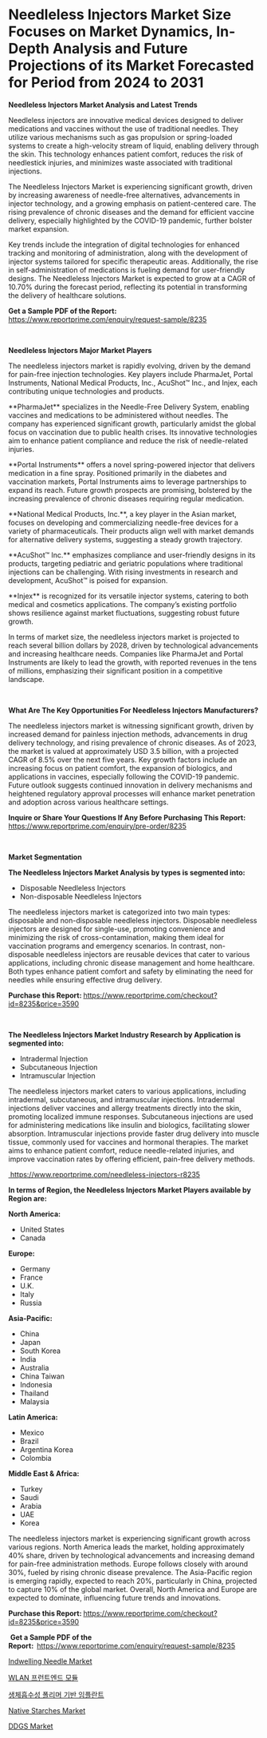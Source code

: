 <p><h1>Needleless Injectors Market Size Focuses on Market Dynamics, In-Depth Analysis and Future Projections of its Market Forecasted for Period from 2024 to 2031</h1></p><p><strong>Needleless Injectors Market Analysis and Latest Trends</strong></p>
<p><p>Needleless injectors are innovative medical devices designed to deliver medications and vaccines without the use of traditional needles. They utilize various mechanisms such as gas propulsion or spring-loaded systems to create a high-velocity stream of liquid, enabling delivery through the skin. This technology enhances patient comfort, reduces the risk of needlestick injuries, and minimizes waste associated with traditional injections.</p><p>The Needleless Injectors Market is experiencing significant growth, driven by increasing awareness of needle-free alternatives, advancements in injector technology, and a growing emphasis on patient-centered care. The rising prevalence of chronic diseases and the demand for efficient vaccine delivery, especially highlighted by the COVID-19 pandemic, further bolster market expansion. </p><p>Key trends include the integration of digital technologies for enhanced tracking and monitoring of administration, along with the development of injector systems tailored for specific therapeutic areas. Additionally, the rise in self-administration of medications is fueling demand for user-friendly designs. The Needleless Injectors Market is expected to grow at a CAGR of 10.70% during the forecast period, reflecting its potential in transforming the delivery of healthcare solutions.</p></p>
<p><strong>Get a Sample PDF of the Report:&nbsp;</strong> <a href="https://www.reportprime.com/enquiry/request-sample/8235">https://www.reportprime.com/enquiry/request-sample/8235</a></p>
<p>&nbsp;</p>
<p><strong>Needleless Injectors Major Market Players</strong></p>
<p><p>The needleless injectors market is rapidly evolving, driven by the demand for pain-free injection technologies. Key players include PharmaJet, Portal Instruments, National Medical Products, Inc., AcuShot™ Inc., and Injex, each contributing unique technologies and products.</p><p>**PharmaJet** specializes in the Needle-Free Delivery System, enabling vaccines and medications to be administered without needles. The company has experienced significant growth, particularly amidst the global focus on vaccination due to public health crises. Its innovative technologies aim to enhance patient compliance and reduce the risk of needle-related injuries.</p><p>**Portal Instruments** offers a novel spring-powered injector that delivers medication in a fine spray. Positioned primarily in the diabetes and vaccination markets, Portal Instruments aims to leverage partnerships to expand its reach. Future growth prospects are promising, bolstered by the increasing prevalence of chronic diseases requiring regular medication.</p><p>**National Medical Products, Inc.**, a key player in the Asian market, focuses on developing and commercializing needle-free devices for a variety of pharmaceuticals. Their products align well with market demands for alternative delivery systems, suggesting a steady growth trajectory.</p><p>**AcuShot™ Inc.** emphasizes compliance and user-friendly designs in its products, targeting pediatric and geriatric populations where traditional injections can be challenging. With rising investments in research and development, AcuShot™ is poised for expansion.</p><p>**Injex** is recognized for its versatile injector systems, catering to both medical and cosmetics applications. The company’s existing portfolio shows resilience against market fluctuations, suggesting robust future growth.</p><p>In terms of market size, the needleless injectors market is projected to reach several billion dollars by 2028, driven by technological advancements and increasing healthcare needs. Companies like PharmaJet and Portal Instruments are likely to lead the growth, with reported revenues in the tens of millions, emphasizing their significant position in a competitive landscape.</p></p>
<p>&nbsp;</p>
<p><strong>What Are The Key Opportunities For Needleless Injectors Manufacturers?</strong></p>
<p><p>The needleless injectors market is witnessing significant growth, driven by increased demand for painless injection methods, advancements in drug delivery technology, and rising prevalence of chronic diseases. As of 2023, the market is valued at approximately USD 3.5 billion, with a projected CAGR of 8.5% over the next five years. Key growth factors include an increasing focus on patient comfort, the expansion of biologics, and applications in vaccines, especially following the COVID-19 pandemic. Future outlook suggests continued innovation in delivery mechanisms and heightened regulatory approval processes will enhance market penetration and adoption across various healthcare settings.</p></p>
<p><strong>Inquire or Share Your Questions If Any Before Purchasing This Report:</strong> <a href="https://www.reportprime.com/enquiry/pre-order/8235">https://www.reportprime.com/enquiry/pre-order/8235</a></p>
<p>&nbsp;</p>
<p><strong>Market Segmentation</strong></p>
<p><strong>The Needleless Injectors Market Analysis by types is segmented into:</strong></p>
<p><ul><li>Disposable Needleless Injectors</li><li>Non-disposable Needleless Injectors</li></ul></p>
<p><p>The needleless injectors market is categorized into two main types: disposable and non-disposable needleless injectors. Disposable needleless injectors are designed for single-use, promoting convenience and minimizing the risk of cross-contamination, making them ideal for vaccination programs and emergency scenarios. In contrast, non-disposable needleless injectors are reusable devices that cater to various applications, including chronic disease management and home healthcare. Both types enhance patient comfort and safety by eliminating the need for needles while ensuring effective drug delivery.</p></p>
<p><strong>Purchase this Report:&nbsp;</strong><a href="https://www.reportprime.com/checkout?id=8235&price=3590">https://www.reportprime.com/checkout?id=8235&price=3590</a></p>
<p>&nbsp;</p>
<p><strong>The Needleless Injectors Market Industry Research by Application is segmented into:</strong></p>
<p><ul><li>Intradermal Injection</li><li>Subcutaneous Injection</li><li>Intramuscular Injection</li></ul></p>
<p><p>The needleless injectors market caters to various applications, including intradermal, subcutaneous, and intramuscular injections. Intradermal injections deliver vaccines and allergy treatments directly into the skin, promoting localized immune responses. Subcutaneous injections are used for administering medications like insulin and biologics, facilitating slower absorption. Intramuscular injections provide faster drug delivery into muscle tissue, commonly used for vaccines and hormonal therapies. The market aims to enhance patient comfort, reduce needle-related injuries, and improve vaccination rates by offering efficient, pain-free delivery methods.</p></p>
<p><a href="https://www.reportprime.com/needleless-injectors-r8235">&nbsp;https://www.reportprime.com/needleless-injectors-r8235</a></p>
<p><strong>In terms of Region, the Needleless Injectors Market Players available by Region are:</strong></p>
<p>
    <p> <strong> North America: </strong>
        <ul>
            <li>United States</li>
            <li>Canada</li>
        </ul>
        </p> 
    <p> <strong> Europe: </strong>
        <ul>
            <li>Germany</li>
            <li>France</li>
            <li>U.K.</li>
            <li>Italy</li>
            <li>Russia</li>
        </ul>
        </p> 
    <p> <strong> Asia-Pacific: </strong>
        <ul>
            <li>China</li>
            <li>Japan</li>
            <li>South Korea</li>
            <li>India</li>
            <li>Australia</li>
            <li>China Taiwan</li>
            <li>Indonesia</li>
            <li>Thailand</li>
            <li>Malaysia</li>
        </ul>
        </p> 
    <p> <strong> Latin America: </strong>
        <ul>
            <li>Mexico</li>
            <li>Brazil</li>
            <li>Argentina Korea</li>
            <li>Colombia</li>
        </ul>
        </p> 
    <p> <strong> Middle East & Africa: </strong>
        <ul>
            <li>Turkey</li>
            <li>Saudi</li>
            <li>Arabia</li>
            <li>UAE</li>
            <li>Korea</li>
        </ul>
    </p>
    </p>
<p><p>The needleless injectors market is experiencing significant growth across various regions. North America leads the market, holding approximately 40% share, driven by technological advancements and increasing demand for pain-free administration methods. Europe follows closely with around 30%, fueled by rising chronic disease prevalence. The Asia-Pacific region is emerging rapidly, expected to reach 20%, particularly in China, projected to capture 10% of the global market. Overall, North America and Europe are expected to dominate, influencing future trends and innovations.</p></p>
<p><strong>Purchase this Report: </strong><a href="https://www.reportprime.com/checkout?id=8235&price=3590">https://www.reportprime.com/checkout?id=8235&price=3590</a></p>
<p>&nbsp;<strong>Get a Sample PDF of the Report:&nbsp;&nbsp;</strong><a href="https://www.reportprime.com/enquiry/request-sample/8235">https://www.reportprime.com/enquiry/request-sample/8235</a></p>
<p><strong></strong></p>
<p><p><a href="https://github.com/AbbasMahmud554/Market-Research-Report-List-1/blob/main/indwelling-needle-market.md">Indwelling Needle Market</a></p><p><a href="https://medium.com/@chungcameron76/wlan-front-end-modules-market-%EC%9D%98-%EA%B8%80%EB%A1%9C%EB%B2%8C-%EC%8B%9C%EC%9E%A5-%EA%B0%9C%EC%9A%94%EB%8A%94-%EC%A0%84-%EC%84%B8%EA%B3%84-%EB%B0%8F-%EC%A3%BC%EC%9A%94-%EC%8B%9C%EC%9E%A5%EC%9D%98-%EC%82%B0%EC%97%85%EC%97%90-%EC%98%81%ED%96%A5%EC%9D%84-%EB%AF%B8%EC%B9%98%EB%8A%94-%EC%A3%BC%EC%9A%94-%ED%8A%B8%EB%A0%8C%EB%93%9C%EC%97%90-%EB%8C%80%ED%95%9C-%EB%8F%85%ED%8A%B9%ED%95%9C-%EA%B4%80%EC%A0%90%EC%9D%84-%EC%A0%9C%EA%B3%B5%ED%95%A9%EB%8B%88%EB%8B%A4-216b5278c091">WLAN 프런트엔드 모듈</a></p><p><a href="https://medium.com/@scotthereford10/%EA%B8%80%EB%A1%9C%EB%B2%8C-%EC%83%9D%EC%B2%B4-%EC%9A%A9%ED%95%B4%EC%84%B1-%ED%8F%B4%EB%A6%AC%EB%A8%B8-%EA%B8%B0%EB%B0%98-%EC%9E%84%ED%94%8C%EB%9E%80%ED%8A%B8-%EC%8B%9C%EC%9E%A5%EC%9D%98-%EC%83%88%EB%A1%9C%EC%9A%B4-%EA%B8%B0%ED%9A%8C%EC%99%80-%EB%8F%84%EC%A0%84-%EA%B3%BC%EC%A0%9C-2024-2031-2b0ef90e1d51">생체흡수성 폴리머 기반 임플란트</a></p><p><a href="https://www.linkedin.com/pulse/native-starches-industry-forecast-market-shifts-strategic-imperatives-6wroe?trackingId=LNhVmdNiSka7QF3CevTejA%3D%3D">Native Starches Market</a></p><p><a href="https://www.linkedin.com/pulse/how-ddgs-market-evolve-growth-analysis-year-2024-2031-entrepulse-kghzc?trackingId=oOIZyNbjSqOf5rPsZtCFpQ%3D%3D">DDGS Market</a></p></p>